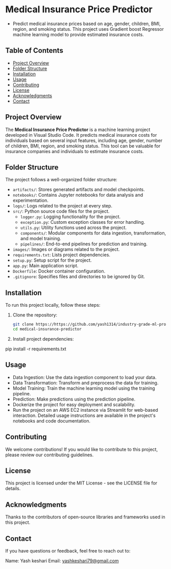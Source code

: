 # Medical Insurance Price Predictor

- Predict medical insurance prices based on age, gender, children, BMI, region, and smoking status. This project uses Gradient boost Regressor machine learning model to provide estimated insurance costs.

## Table of Contents
- [Project Overview](#project-overview)
- [Folder Structure](#folder-structure)
- [Installation](#installation)
- [Usage](#usage)
- [Contributing](#contributing)
- [License](#license)
- [Acknowledgments](#acknowledgments)
- [Contact](#contact)

## Project Overview

The **Medical Insurance Price Predictor** is a machine learning project developed in Visual Studio Code. It predicts medical insurance costs for individuals based on several input features, including age, gender, number of children, BMI, region, and smoking status. This tool can be valuable for insurance companies and individuals to estimate insurance costs.

## Folder Structure

The project follows a well-organized folder structure:

- `artifacts/`: Stores generated artifacts and model checkpoints.
- `notebooks/`: Contains Jupyter notebooks for data analysis and experimentation.
- `logs/`: Logs related to the project at every step.
- `src/`: Python source code files for the project.
  - `logger.py`: Logging functionality for the project.
  - `exception.py`: Custom exception classes for error handling.
  - `utils.py`: Utility functions used across the project.
  - `components/`: Modular components for data ingestion, transformation, and model training.
  - `pipelines/`: End-to-end pipelines for prediction and training.
- `images/`: Images or diagrams related to the project.
- `requirements.txt`: Lists project dependencies.
- `setup.py`: Setup script for the project.
- `app.py`: Main application script.
- `Dockerfile`: Docker container configuration.
- `.gitignore`: Specifies files and directories to be ignored by Git.

## Installation

To run this project locally, follow these steps:

1. Clone the repository:

   ```bash
   git clone https://https://github.com/yash1314/industry-grade-ml-project.git
   cd medical-insurance-predictor

2. Install project dependencies:

pip install -r requirements.txt

## Usage
- Data Ingestion: Use the data ingestion component to load your data.
- Data Transformation: Transform and preprocess the data for training.
- Model Training: Train the machine learning model using the training pipeline.
- Prediction: Make predictions using the prediction pipeline.
- Dockerize the project for easy deployment and scalability.
- Run the project on an AWS EC2 instance via Streamlit for web-based interaction.
Detailed usage instructions are available in the project's notebooks and code documentation.

## Contributing
We welcome contributions! If you would like to contribute to this project, please review our contributing guidelines.

## License
This project is licensed under the MIT License - see the LICENSE file for details.

## Acknowledgments
Thanks to the contributors of open-source libraries and frameworks used in this project. 

## Contact
If you have questions or feedback, feel free to reach out to:

Name: Yash keshari
Email: yashkeshari79@gmail.com 
